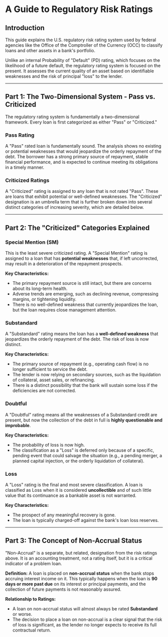 # A Guide to Regulatory Risk Ratings

## Introduction

This guide explains the U.S. regulatory risk rating system used by federal agencies like the Office of the Comptroller of the Currency (OCC) to classify loans and other assets in a bank's portfolio.

Unlike an internal Probability of "Default" (PD) rating, which focuses on the likelihood of a future default, the regulatory rating system is focused on the present. It assesses the current quality of an asset based on identifiable weaknesses and the risk of principal "loss" to the lender.

---

## Part 1: The Two-Dimensional System - Pass vs. Criticized

The regulatory rating system is fundamentally a two-dimensional framework. Every loan is first categorized as either "Pass" or "Criticized."

### Pass Rating
A "Pass" rated loan is fundamentally sound. The analysis shows no existing or potential weaknesses that would jeopardize the orderly repayment of the debt. The borrower has a strong primary source of repayment, stable financial performance, and is expected to continue meeting its obligations in a timely manner.

### Criticized Ratings
A "Criticized" rating is assigned to any loan that is not rated "Pass". These are loans that exhibit potential or well-defined weaknesses. The "Criticized" designation is an umbrella term that is further broken down into several distinct categories of increasing severity, which are detailed below.

---

## Part 2: The "Criticized" Categories Explained

### Special Mention (SM)
This is the least severe criticized rating. A "Special Mention" rating is assigned to a loan that has **potential weaknesses** that, if left uncorrected, may result in a deterioration of the repayment prospects.

**Key Characteristics:**
*   The primary repayment source is still intact, but there are concerns about its long-term health.
*   Adverse trends are emerging, such as declining revenue, compressing margins, or tightening liquidity.
*   There is no well-defined weakness that currently jeopardizes the loan, but the loan requires close management attention.

### Substandard
A "Substandard" rating means the loan has a **well-defined weakness** that jeopardizes the orderly repayment of the debt. The risk of loss is now distinct.

**Key Characteristics:**
*   The primary source of repayment (e.g., operating cash flow) is no longer sufficient to service the debt.
*   The lender is now relying on secondary sources, such as the liquidation of collateral, asset sales, or refinancing.
*   There is a distinct possibility that the bank will sustain some loss if the deficiencies are not corrected.

### Doubtful
A "Doubtful" rating means all the weaknesses of a Substandard credit are present, but now the collection of the debt in full is **highly questionable and improbable**.

**Key Characteristics:**
*   The probability of loss is now high.
*   The classification as a "Loss" is deferred only because of a specific, pending event that could salvage the situation (e.g., a pending merger, a planned capital injection, or the orderly liquidation of collateral).

### Loss
A "Loss" rating is the final and most severe classification. A loan is classified as Loss when it is considered **uncollectible** and of such little value that its continuance as a bankable asset is not warranted.

**Key Characteristics:**
*   The prospect of any meaningful recovery is gone.
*   The loan is typically charged-off against the bank's loan loss reserves.

---

## Part 3: The Concept of Non-Accrual Status

"Non-Accrual" is a separate, but related, designation from the risk ratings above. It is an accounting treatment, not a rating itself, but it is a critical indicator of a problem loan.

**Definition:** A loan is placed on **non-accrual status** when the bank stops accruing interest income on it. This typically happens when the loan is **90 days or more past due** on its interest or principal payments, and the collection of future payments is not reasonably assured.

**Relationship to Ratings:**
*   A loan on non-accrual status will almost always be rated **Substandard** or worse.
*   The decision to place a loan on non-accrual is a clear signal that the risk of loss is significant, as the lender no longer expects to receive its full contractual return.
